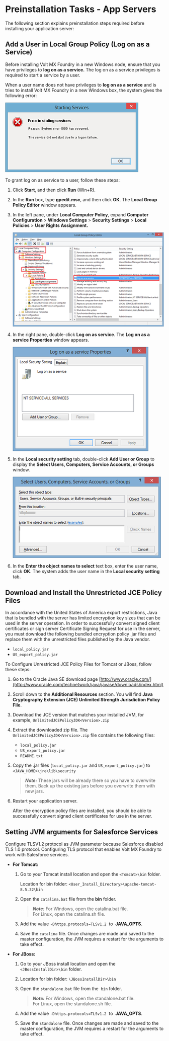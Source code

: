                               

Preinstallation Tasks - App Servers
===================================

The following section explains preinstallation steps required before installing your application server:

Add a User in Local Group Policy (Log on as a Service)
------------------------------------------------------

Before installing Volt MX Foundry in a new Windows node, ensure that you have privileges to **log on as a service.** The log on as a service privileges is required to start a service by a user.

When a user name does not have privileges to **log on as a service** and is tries to install Volt MX Foundry in a new Windows box, the system gives the following error:

![](Resources/Images/Starting_services.PNG)

To grant log on as service to a user, follow these steps:

1.  Click **Start**, and then click **Run** (Win+R).
2.  In the **Run** box, type **gpedit.msc**, and then click **OK**. The **Local Group Policy Editor** window appears.
3.  In the left pane, under **Local Computer Policy**, expand **Computer Configuration** > **Windows Settings** > **Security Settings** > **Local Policies** > **User Rights Assignment.**
    
    ![](Resources/Images/Local_Group_Policy_Editory_593x370.png)
    
4.  In the right pane, double-click **Log on as service**. The **Log on as a service Properties** window appears.
    
    ![](Resources/Images/Log_on_as_a_service_properties.png)
    
5.  In the **Local security setting** tab, double-click **Add User or Group** to display the **Select Users, Computers, Service Accounts, or Groups** window.
    
    ![](Resources/Images/add_users.png)
    
6.  In the **Enter the object names to select** text box, enter the user name, click **OK**. The system adds the user name in the **Local security setting** tab.

Download and Install the Unrestricted JCE Policy Files
------------------------------------------------------

In accordance with the United States of America export restrictions, Java that is bundled with the server has limited encryption key sizes that can be used in the server operation. In order to successfully convert signed client certificates or sign server Certificate Signing Request for use in the server, you must download the following bundled encryption policy .jar files and replace them with the unrestricted files published by the Java vendor.

*   `local_policy.jar`
*   `US_export_policy.jar`

  
To Configure Unrestricted JCE Policy Files for Tomcat or JBoss, follow these steps:

1.  Go to the Oracle Java SE download page [http://www.oracle.com/](http://www.oracle.com/technetwork/java/javase/downloads/index.html)
2.  Scroll down to the **Additional Resources** section. You will find **Java Cryptography Extension (JCE) Unlimited Strength Jurisdiction Policy File**.
    
3.  Download the JCE version that matches your installed JVM, for example, `UnlimitedJCEPolicyJDK<Version>.zip`
4.  Extract the downloaded zip file. The `UnlimitedJCEPolicyJDK<Version>.zip` file contains the following files:
    *   `local_policy.jar`
    *   `US_export_policy.jar`
    *   `README.txt`
5.  Copy the .jar files (`local_policy.jar` and `US_export_policy.jar`) to  `<JAVA_HOME>\jre\lib\security`  
    
    > **_Note:_** These jars will be already there so you have to overwrite them. Back up the existing jars before you overwrite them with new jars.
    
6.  Restart your application server.
    
    After the encryption policy files are installed, you should be able to successfully convert signed client certificates for use in the server.
    

Setting JVM arguments for Salesforce Services
---------------------------------------------

Configure TLSV1.2 protocol as JVM parameter because Salesforce disabled TLS 1.0 protocol. Configuring TLS protocol that enables Volt MX Foundry to work with Salesforce services.

*   **For Tomcat:**
    
    1.  Go to your Tomcat install location and open the `<Tomcat>\bin` folder.
        
        Location for bin folder: `<User_Install_Directory>\apache-tomcat-8.5.32\bin`
        
    2.  Open the `catalina.bat` file from the **bin** folder.
        
        > **_Note:_** For Windows, open the catalina.bat file.  
        For Linux, open the catalina.sh file.
        
    3.  Add the value `-Dhttps.protocols=TLSv1.2`  to  **JAVA\_OPTS**.
    4.  Save the `catalina` file. Once changes are made and saved to the master configuration, the JVM requires a restart for the arguments to take effect.
*   **For JBoss:**
    1.  Go to your JBoss install location and open the `<JBossInstallDir>\bin` folder.
    2.  Location for bin folder: `\JBossInstallDir>\bin`
    3.  Open the `standalone.bat` file from the  `bin` folder.
        
        > **_Note:_** For Windows, open the standalone.bat file.  
        For Linux, open the standalone.sh file.
        
    4.  Add the value `-Dhttps.protocols=TLSv1.2`  to  **JAVA\_OPTS**.
    5.  Save the `standalone` file. Once changes are made and saved to the master configuration, the JVM requires a restart for the arguments to take effect.
